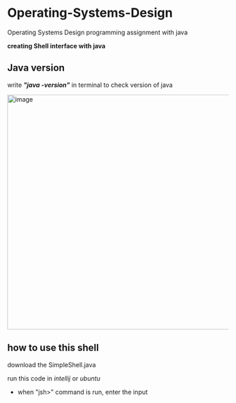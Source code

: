 # Operating-Systems-Design
Operating Systems Design programming assignment with java

**creating Shell interface with java**


## Java version ##

write ***"java -version"*** in terminal to check version of java

<img width="536" alt="image" src="https://user-images.githubusercontent.com/86800087/161973161-cffe413e-2f68-4519-8395-7c731b86fb26.png">


## how to use this shell ##

download the SimpleShell.java

run this code in *intellij* or *ubuntu*

+ when "jsh>" command is run, enter the input
